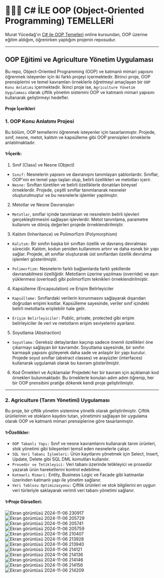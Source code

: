 # 👩🏼‍💻 C# İLE OOP (Object-Oriented Programming) TEMELLERİ

Murat Yücedağ'ın [C# ile OOP Temelleri](https://www.udemy.com/course/csharp-ile-adim-adim-katmanli-mimari/) online kursundan, OOP üzerine eğitim aldığım, öğrenirken yaptığım projenin reposudur.

***

## OOP Eğitimi ve Agriculture Yönetim Uygulaması
Bu repo, Object-Oriented Programming (OOP) ve katmanlı mimari yapısını öğrenmek isteyenler için iki farklı projeyi içermektedir. Birinci proje, OOP prensiplerini ve temel kavramları örneklerle öğretmeyi amaçlayan bir `OOP Konu Anlatımı` içermektedir. İkinci proje ise, `Agriculture Yönetim Uygulaması` olarak çiftlik yönetim sistemini OOP ve katmanlı mimari yapısını kullanarak geliştirmeyi hedefler.

#### Proje İçerikleri
### 1. OOP Konu Anlatımı Projesi
Bu bölüm, OOP temellerini öğrenmek isteyenler için tasarlanmıştır. Projede, sınıf, nesne, metot, kalıtım ve kapsülleme gibi OOP prensipleri örneklerle anlatılmaktadır.

#### ✨İçerik:
1. Sınıf (Class) ve Nesne (Object)
+ `Sınıf:` Nesnelerin yapısını ve davranışını tanımlayan şablonlardır. Sınıflar, OOP'nin en temel yapı taşları olup, belirli özellikleri ve metotları içerir.
+ `Nesne:` Sınıftan türetilen ve belirli özelliklerle donatılan bireysel örneklerdir. Projede, çeşitli sınıflar tanımlanarak nesneler oluşturulmuştur ve bu nesnelerle işlemler yapılmıştır.

2. Metotlar ve Nesne Davranışları
+ `Metotlar`, sınıflar içinde tanımlanan ve nesnelerin belirli işlevleri gerçekleştirmesini sağlayan işlevlerdir. Metot tanımlama, parametre kullanımı ve dönüş değerleri projede örneklendirilmiştir.

3. Kalıtım (Inheritance) ve Polimorfizm (Polymorphism)
+ `Kalıtım:` Bir sınıfın başka bir sınıftan özellik ve davranış devralması sürecidir. Kalıtım, kodun yeniden kullanımını artırır ve daha esnek bir yapı sağlar. Projede, alt sınıflar oluşturarak üst sınıflardan özellik devralma işlemleri gösterilmiştir.

+ `Polimorfizm:` Nesnelerin farklı bağlamlarda farklı şekillerde davranabilmesi özelliğidir. Metotların üzerine yazılması (override) ve aşırı yüklenmesi (overload) gibi polimorfizm teknikleri örneklendirilmiştir.

4. Kapsülleme (Encapsulation) ve Erişim Belirleyiciler
+ `Kapsülleme:` Sınıflardaki verilerin korunmasını sağlayarak dışarıdan doğrudan erişimi kısıtlar. Kapsülleme sayesinde, veriler sınıf içindeki belirli metotlarla erişilebilir hale gelir.

+ `Erişim Belirleyiciler:` Public, private, protected gibi erişim belirleyiciler ile veri ve metotların erişim seviyelerini ayarlanır.

5. Soyutlama (Abstraction)
+ `Soyutlama:` Gereksiz detaylardan kaçınıp sadece önemli özellikleri öne çıkarmayı sağlayan bir kavramdır. Soyutlama sayesinde, bir sınıfın karmaşık yapısını gizleyerek daha sade ve anlaşılır bir yapı kurulur. Projede soyut sınıflar (abstract classes) ve arayüzler (interfaces) kullanarak uygulamalı olarak bu kavram gösterilmiştir.

6. Kod Örnekleri ve Açıklamalar
Projedeki her bir kavram için açıklamalı kod örnekleri bulunmaktadır. Bu örneklerle konuları adım adım öğrenip, her bir OOP prensibini pratiğe dökerek kendi proje geliştirilmiştir.

*** 

### 2. Agriculture (Tarım Yönetimi) Uygulaması
Bu proje, bir çiftlik yönetim sistemine yönelik olarak geliştirilmiştir. Çiftlik ürünlerinin ve stokların kaydını tutan, yönetimini sağlayan bir uygulama olarak OOP ve katmanlı mimari prensiplerine göre tasarlanmıştır.

#### ✨Özellikler:
+ `OOP Tabanlı Yapı:` Sınıf ve nesne kavramlarını kullanarak tarım ürünleri, stok yönetimi gibi bileşenleri temsil eden nesnelerle çalışır.
+ `SQL Veri Tabanı İşlemleri:` Ürün kayıtlarını yönetmek için Select, Insert, Update, Delete gibi SQL DML komutları kullanılır.
+ `Prosedür ve Tetikleyici:` Veri tabanı üzerinde tetikleyici ve prosedür yazarak ürün hareketlerini kontrol edebilme.
+ `Katmanlı Mimari:` Entity, Business Logic ve Facade gibi katmanlar üzerinden katmanlı yapı ile yönetim sağlanır.
+ `Veri Tablosu Optimizasyonu:` Çiftlik ürünleri ve stok bilgilerini en uygun veri türleriyle saklayarak verimli veri tabanı yönetimi sağlanır.

#### ✨Proje Görselleri:
![Ekran görüntüsü 2024-11-06 230917](https://github.com/user-attachments/assets/24649e28-ddc3-4a6e-b6f8-18f0fd455601)
![Ekran görüntüsü 2024-11-06 205729](https://github.com/user-attachments/assets/d419463d-7496-4e23-8e9b-77f1f8a91bae)
![Ekran görüntüsü 2024-11-06 205741](https://github.com/user-attachments/assets/2d990d65-2108-49bb-890b-69b6f2840900)
![Ekran görüntüsü 2024-11-06 205759](https://github.com/user-attachments/assets/965ff49f-2fb1-4a88-a73f-e3c2749aa2ec)
![Ekran görüntüsü 2024-11-06 210407](https://github.com/user-attachments/assets/f8ed2c39-4ded-454a-919f-a95d7e0078ec)
![Ekran görüntüsü 2024-11-06 213928](https://github.com/user-attachments/assets/f6c36989-4b4c-41f4-949e-8348a8fe7d57)
![Ekran görüntüsü 2024-11-06 213940](https://github.com/user-attachments/assets/f3d20ed1-f43a-4d80-984c-6f4e8ed4dabe)
![Ekran görüntüsü 2024-11-06 214121](https://github.com/user-attachments/assets/8568d21a-3355-4f29-99cc-8366d0dbea75)
![Ekran görüntüsü 2024-11-06 214136](https://github.com/user-attachments/assets/d9cf7805-abc5-46e9-9051-b993c3171d37)
![Ekran görüntüsü 2024-11-06 214146](https://github.com/user-attachments/assets/289f2cd7-2bf4-4c87-856d-abb20f661202)
![Ekran görüntüsü 2024-11-06 214156](https://github.com/user-attachments/assets/11541035-ef8c-4d73-90c5-3ee219142e08)
![Ekran görüntüsü 2024-11-06 214209](https://github.com/user-attachments/assets/fb951fb6-ef06-4c8c-8f82-924707bb7719)




